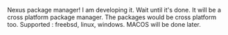 Nexus package manager! I am developing it. Wait until it's done. It will be a cross platform package manager. The packages would be cross platform too.
Supported : freebsd, linux, windows. MACOS will be done later.

